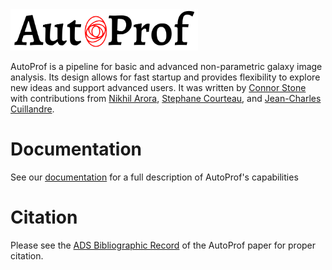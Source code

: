 <img src="docs/_static/AP_logo.png" alt="AutoProf" width="300"/>

AutoProf is a pipeline for basic and advanced non-parametric galaxy image analysis.
Its design allows for fast startup and provides flexibility to explore new ideas and support advanced users.
It was written by [Connor Stone](https://connorjstone.com/) with contributions from
[Nikhil Arora](https://orcid.org/0000-0002-3929-9316),
[Stephane Courteau](https://www.physics.queensu.ca/facultysites/courteau/),
and [Jean-Charles Cuillandre](https://www.cfht.hawaii.edu/~jcc/).

# Documentation

See our [documentation](https://autoprof.readthedocs.io/en/latest/) for a full description of AutoProf's capabilities

# Citation

Please see the [ADS Bibliographic Record](https://ui.adsabs.harvard.edu/abs/2021arXiv210613809S/abstract) of the AutoProf paper for proper citation.